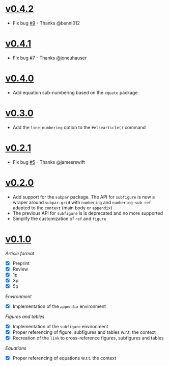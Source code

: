 # [v0.4.2](https://github.com/maucejo/elsearticle/releases/tag/v0.4.2)

- Fix bug [#9](https://github.com/maucejo/elsearticle/pull/9) - Thanks @benni012

# [v0.4.1](https://github.com/maucejo/elsearticle/releases/tag/v0.4.1)

- Fix bug [#7](https://github.com/maucejo/elsearticle/issues/7) - Thanks @joneuhauser

# [v0.4.0](https://github.com/maucejo/elsearticle/releases/tag/v0.4.0)

- Add equation sub-numbering based on the `equate` package

# [v0.3.0](https://github.com/maucejo/elsearticle/releases/tag/v0.3.0)

- Add the `line-numbering` option to the `#elsearticle()` command

# [v0.2.1](https://github.com/maucejo/elsearticle/releases/tags/v0.2.1)

- Fix bug [#5](https://github.com/maucejo/elsearticle/issues/5) - Thanks @jamesrswift

# [v0.2.0](https://github.com/maucejo/elsearticle/releases/tags/v0.2.0)

- Add support for the `subpar` package. The API for `subfigure` is now a wraper around `subpar.grid` with `numbering` and `numbering-sub-ref` adapted to the `context` (main body or `appendix`)
- The previous API for `subfigure` is is deprecated and no more supported
- Simplify the customization of `ref` and `figure`


# [v0.1.0](https://github.com/maucejo/elsearticle/releases/tags/v0.1.0)

*Article format*

- [x] Preprint
- [x] Review
- [x] 1p
- [x] 3p
- [x] 5p

*Environment*

- [x] Implementation of the `appendix` environment

*Figures and tables*

- [x] Implementation of the `subfigure` environment
- [x] Proper referencing of figure, subfigures and tables w.r.t. the context
- [x] Recreation of the `link` to cross-reference figures, subfigures and tables

*Equations*

- [x] Proper referencing of equations w.r.t. the context